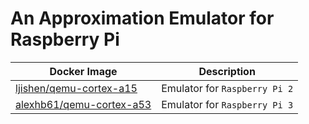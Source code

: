 # An Approximation Emulator for Raspberry Pi

| Docker Image   | Description                                                                  |
|----------------|------------------------------------------------------------------------------|
| [ljishen/qemu-cortex-a15](https://github.com/ljishen/qemu-arm/tree/master/qemu-cortex-a15) | Emulator for `Raspberry Pi 2` |
| [alexhb61/qemu-cortex-a53](https://github.com/alexhb61/qemu-arm/tree/master/qemu-cortex-a53) | Emulator for `Raspberry Pi 3` |
